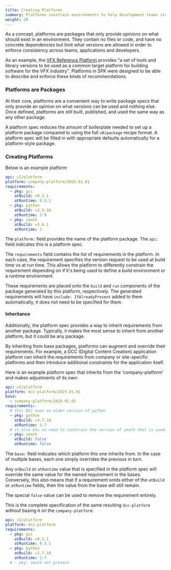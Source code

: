 ```yaml
---
title: Creating Platforms
summary: Platforms constrain environments to help development teams stay consistent.
weight: 20
---
```


As a concept, platforms are packages that only provide _opinions_ on what should exist in an environment. They contain no files or code, and have no concrete dependencies but limit what versions are allowed in order to enforce consistency across teams, applications and developers.

As an example, the [VFX Reference Platform](https://vfxplatform.com/) provides "a set of tools and library versions to be used as a common target platform for building software for the VFX industry". Platforms in SPK were designed to be able to describe and enforce these kinds of recommendations.

### Platforms are Packages

At their core, platforms are a convenient way to write package specs that only provide an opinion on what versions can be used and nothing else. Once defined, platforms are still built, published, and used the same way as any other package.

A platform spec reduces the amount of boilerplate needed to set up a platform package compared to using the full `v0/package` recipe format. A platform spec will be filled in with appropriate defaults automatically for a platform-style package.

### Creating Platforms

Below is an example platform

```yaml
api: v1/platform
platform: company-platform/2025.01.01
requirements:
  - pkg: gcc
    atBuild: =9.3.1
    atRuntime: 9.3.1
  - pkg: python
    atBuild: =3.9.18
    atRuntime: 3.9
  - pkg: imath
    atBuild: =3.0.1
    atRuntime: 3
```

The `platform:` field provides the name of the platform package. The
`api:` field indicates this is a platform spec.

The `requirements` field contains the list of requirements in the
platform. In each case, the requirement specifies the version request to be
used at build time vs at run time. This allows the platform to differently
constrain the requirement depending on if it's being used to define a build
environment or a runtime environment.

These requirements are placed onto the `build` and `run` components of the package
generated by this platform, respectively. The generated requirements will have
`include: IfAlreadyPresent` added to them automatically, it does not need to be
specified for them.

#### Inheritance

Additionally, the platform spec provides a way to inherit requirements from another package. Typically, it makes the most sense to inherit from another platform, but it could be any package.

By inheriting from base packages, platforms can augment and override their requirements. For example, a DCC (Digital Content Creation) application platform can inherit the requirements from company or site-specific platforms and then introduce additional constraints for the application itself.

Here is an example platform spec that inherits from the 'company-platform' and makes adjustments of its own:

```yaml
api: v1/platform
platform: dcc-platform/2025.01.01
base:
  - company-platform/2024.01.01
requirements:
  # this DCC uses an older version of python
  - pkg: python
    atBuild: =3.7.10
    atRuntime: 3.7
  # it also has no need to constrain the version of imath that is used
  - pkg: imath
    atBuild: false
    atRuntime: false
```

The `base:` field indicates which platform this one inherits from. In the case of multiple bases, each one simply overrides the previous in turn.

Any `atBuild` or `atRuntime` value that is specified in the platform spec will override the same value for the named requirement in the bases. Conversely, this also means that if a requirement omits either of the `atBuild` or `atRuntime` fields, then the value from the base will still remain.

The special `false` value can be used to remove the requirement entirely.

This is the complete specification of the same resulting `dcc-platform` without basing it on the `company-platform`:

```yaml
api: v1/platform
platform: dcc-platform
requirements:
  - pkg: gcc
    atBuild: =9.3.1
    atRuntime: 9.3.1
  - pkg: python
    atBuild: =3.7.10
    atRuntime: 3.7
  # - pkg: imath not present
```
